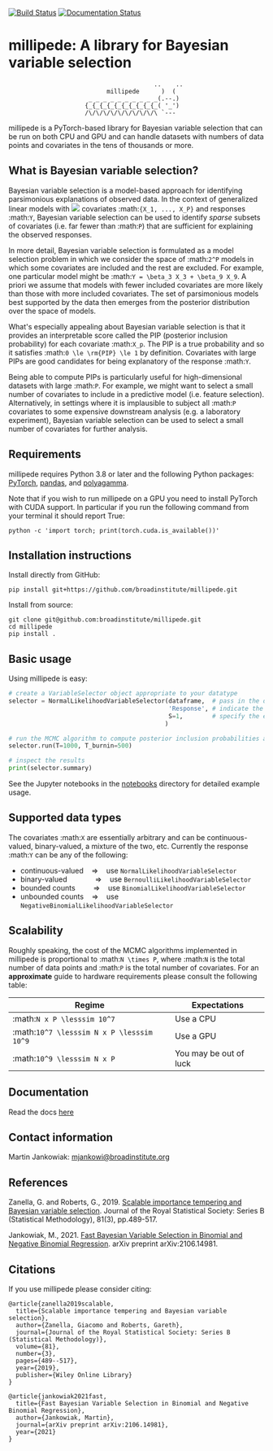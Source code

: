 [![Build Status](https://github.com/broadinstitute/millipede/workflows/CI/badge.svg)](https://github.com/broadinstitute/millipede/actions)
[![Documentation Status](https://readthedocs.org/projects/millipede/badge/?version=latest)](https://millipede.readthedocs.io/en/latest/?badge=latest)
      

# millipede: A library for Bayesian variable selection
```
                                        ..    ..
                           millipede      )  (
                      _ _ _ _ _ _ _ _ _ _(.--.)
                     {_{_{_{_{_{_{_{_{_{_( '_')
                     /\/\/\/\/\/\/\/\/\/\ `---
```

millipede is a PyTorch-based library for Bayesian variable selection that can be run on both CPU and GPU and
can handle datasets with numbers of data points and covariates in the tens of thousands or more.
 
## What is Bayesian variable selection?

Bayesian variable selection is a model-based approach for identifying parsimonious explanations of observed data.
In the context of generalized linear models with
<img src="https://render.githubusercontent.com/render/math?math=P"> covariates :math:`{X_1, ..., X_P}` and responses :math:`Y`, 
Bayesian variable selection can be used to identify *sparse* subsets of covariates (i.e. far fewer than :math:`P`) 
that are sufficient for explaining the observed responses.

In more detail, Bayesian variable selection is formulated as a model selection problem in which we consider 
the space of :math:`2^P` models in which some covariates are included and the rest are excluded.
For example, one particular model might be :math:`Y = \beta_3 X_3 + \beta_9 X_9`.
A priori we assume that models with fewer included covariates are more likely than those with more included covariates.
The set of parsimonious models best supported by the data then emerges from the posterior distribution over the space of models.

What's especially appealing about Bayesian variable selection is that it provides an interpretable score
called the PIP (posterior inclusion probability) for each covariate :math:`X_p`. 
The PIP is a true probability and so it satisfies :math:`0 \le \rm{PIP} \le 1` by definition.
Covariates with large PIPs are good candidates for being explanatory of the response :math:`Y`.

Being able to compute PIPs is particularly useful for high-dimensional datasets with large :math:`P`.
For example, we might want to select a small number of covariates to include in a predictive model (i.e. feature selection). 
Alternatively, in settings where it is implausible to subject all :math:`P` covariates to 
some expensive downstream analysis (e.g. a laboratory experiment),
Bayesian variable selection can be used to select a small number of covariates for further analysis. 
  

## Requirements

millipede requires Python 3.8 or later and the following Python packages: [PyTorch](https://pytorch.org/), [pandas](https://pandas.pydata.org/), and [polyagamma](https://github.com/zoj613/polyagamma). 

Note that if you wish to run millipede on a GPU you need to install PyTorch with CUDA support. 
In particular if you run the following command from your terminal it should report True:
```
python -c 'import torch; print(torch.cuda.is_available())'
```


## Installation instructions

Install directly from GitHub:

```pip install git+https://github.com/broadinstitute/millipede.git```

Install from source:
```
git clone git@github.com:broadinstitute/millipede.git
cd millipede
pip install .
```

## Basic usage

Using millipede is easy:
```python
# create a VariableSelector object appropriate to your datatype
selector = NormalLikelihoodVariableSelector(dataframe,  # pass in the data
                                            'Response', # indicate the column of responses
                                            S=1,        # specify the expected number of covariates to include a priori
                                           )

# run the MCMC algorithm to compute posterior inclusion probabilities and other posterior quantities of interest
selector.run(T=1000, T_burnin=500)

# inspect the results
print(selector.summary)
```

See the Jupyter notebooks in the [notebooks](https://github.com/broadinstitute/millipede/tree/master/notebooks) directory for detailed example usage.


## Supported data types 

The covariates :math:`X` are essentially arbitrary and can be continuous-valued, binary-valued, a mixture of the two, etc.
Currently the response :math:`Y` can be any of the following:
- continuous-valued &nbsp;&nbsp; => &nbsp;&nbsp; use `NormalLikelihoodVariableSelector`
- binary-valued &nbsp;&nbsp;&nbsp; &nbsp;&nbsp; &nbsp; &nbsp; &nbsp; => &nbsp;&nbsp; use `BernoulliLikelihoodVariableSelector`
- bounded counts  &nbsp;&nbsp;&nbsp; &nbsp; &nbsp; => &nbsp;&nbsp; use `BinomialLikelihoodVariableSelector`
- unbounded counts  &nbsp;&nbsp; => &nbsp;&nbsp; use `NegativeBinomialLikelihoodVariableSelector`


## Scalability

Roughly speaking, the cost of the MCMC algorithms implemented in millipede is proportional
 to :math:`N \times P`, where :math:`N` is the total number of data points and :math:`P` is the total number of covariates. 
For an **approximate** guide to hardware requirements please consult the following table:

| Regime                                    | Expectations           |
| ------------------------------------------|------------------------|
| :math:`N x P \lesssim 10^7`               | Use a CPU              |
| :math:`10^7 \lesssim N x P \lesssim 10^9` | Use a GPU              |
| :math:`10^9 \lesssim N x P`               | You may be out of luck |


## Documentation

Read the docs [here](https://millipede.readthedocs.io/en/latest/)


## Contact information

Martin Jankowiak: mjankowi@broadinstitute.org


## References

Zanella, G. and Roberts, G., 2019. [Scalable importance tempering and Bayesian variable selection](https://rss.onlinelibrary.wiley.com/doi/abs/10.1111/rssb.12316). Journal of the Royal Statistical Society: Series B (Statistical Methodology), 81(3), pp.489-517.

Jankowiak, M., 2021. [Fast Bayesian Variable Selection in Binomial and Negative Binomial Regression](https://arxiv.org/abs/2106.14981). arXiv preprint arXiv:2106.14981.

## Citations

If you use millipede please consider citing:
```
@article{zanella2019scalable,
  title={Scalable importance tempering and Bayesian variable selection},
  author={Zanella, Giacomo and Roberts, Gareth},
  journal={Journal of the Royal Statistical Society: Series B (Statistical Methodology)},
  volume={81},
  number={3},
  pages={489--517},
  year={2019},
  publisher={Wiley Online Library}
}

@article{jankowiak2021fast,
  title={Fast Bayesian Variable Selection in Binomial and Negative Binomial Regression},
  author={Jankowiak, Martin},
  journal={arXiv preprint arXiv:2106.14981},
  year={2021}
}
```

